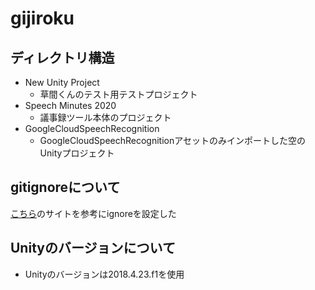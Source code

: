 # gijiroku

## ディレクトリ構造

-  New Unity Project
    - 草間くんのテスト用テストプロジェクト
- Speech Minutes 2020
    - 議事録ツール本体のプロジェクト
- GoogleCloudSpeechRecognition
    - GoogleCloudSpeechRecognitionアセットのみインポートした空のUnityプロジェクト

## gitignoreについて
[こちら](https://www.cg-method.com/unity-gitignore-setting/　 )のサイトを参考にignoreを設定した

## Unityのバージョンについて
- Unityのバージョンは2018.4.23.f1を使用
